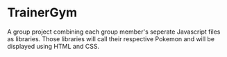 # TrainerGym
A group project combining each group member's seperate Javascript files as libraries. Those libraries will call their respective Pokemon and will be displayed using HTML and CSS.